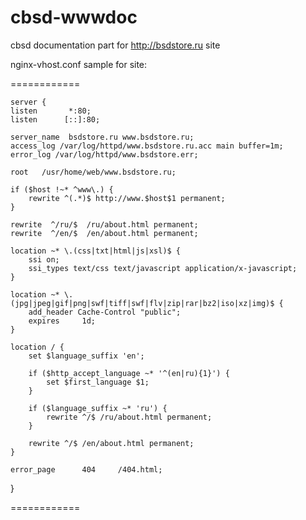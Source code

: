 cbsd-wwwdoc
===========

cbsd documentation part for http://bsdstore.ru site

nginx-vhost.conf sample for site:

============

    server {
	listen       *:80;
	listen      [::]:80;

	server_name  bsdstore.ru www.bsdstore.ru;
	access_log /var/log/httpd/www.bsdstore.ru.acc main buffer=1m;
	error_log /var/log/httpd/www.bsdstore.err;

	root   /usr/home/web/www.bsdstore.ru;

	if ($host !~* ^www\.) {
		rewrite ^(.*)$ http://www.$host$1 permanent;
	}

	rewrite  ^/ru/$  /ru/about.html permanent;
	rewrite  ^/en/$  /en/about.html permanent;

	location ~* \.(css|txt|html|js|xsl)$ {
		ssi on;
		ssi_types text/css text/javascript application/x-javascript;
	}

	location ~* \.(jpg|jpeg|gif|png|swf|tiff|swf|flv|zip|rar|bz2|iso|xz|img)$ {
		add_header Cache-Control "public";
		expires     1d;
	}

	location / {
		set $language_suffix 'en';
		
		if ($http_accept_language ~* '^(en|ru){1}') {
			set $first_language $1;
		}
		
		if ($language_suffix ~* 'ru') {
			rewrite ^/$ /ru/about.html permanent;
		}
		
		rewrite ^/$ /en/about.html permanent;
	}

	error_page      404     /404.html;
}

============
